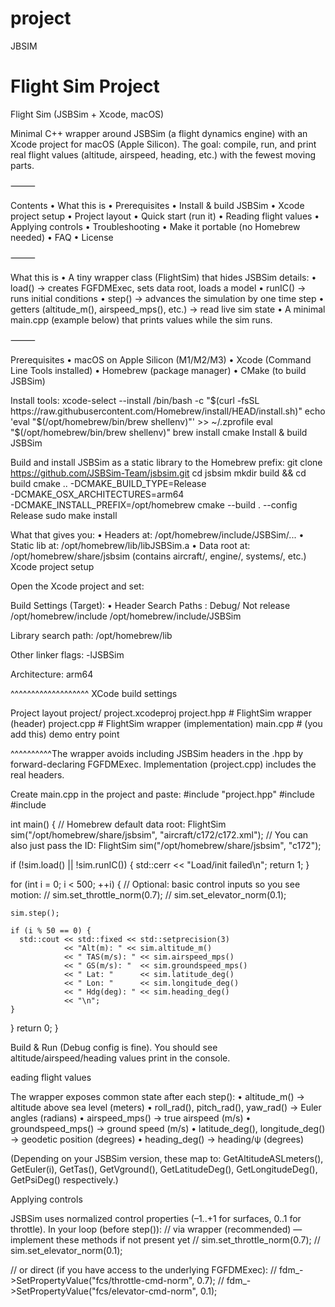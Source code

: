 # project
JBSIM
# Flight Sim Project

Flight Sim (JSBSim + Xcode, macOS)

Minimal C++ wrapper around JSBSim (a flight dynamics engine) with an Xcode project for macOS (Apple Silicon).
The goal: compile, run, and print real flight values (altitude, airspeed, heading, etc.) with the fewest moving parts.

⸻

Contents
	•	What this is
	•	Prerequisites
	•	Install & build JSBSim
	•	Xcode project setup
	•	Project layout
	•	Quick start (run it)
	•	Reading flight values
	•	Applying controls
	•	Troubleshooting
	•	Make it portable (no Homebrew needed)
	•	FAQ
	•	License

⸻

What this is
	•	A tiny wrapper class (FlightSim) that hides JSBSim details:
	•	load() → creates FGFDMExec, sets data root, loads a model
	•	runIC() → runs initial conditions
	•	step() → advances the simulation by one time step
	•	getters (altitude_m(), airspeed_mps(), etc.) → read live sim state
	•	A minimal main.cpp (example below) that prints values while the sim runs.

⸻

Prerequisites
	•	macOS on Apple Silicon (M1/M2/M3)
	•	Xcode (Command Line Tools installed)
	•	Homebrew (package manager)
	•	CMake (to build JSBSim)

Install tools:
xcode-select --install
/bin/bash -c "$(curl -fsSL https://raw.githubusercontent.com/Homebrew/install/HEAD/install.sh)"
echo 'eval "$(/opt/homebrew/bin/brew shellenv)"' >> ~/.zprofile
eval "$(/opt/homebrew/bin/brew shellenv)"
brew install cmake
Install & build JSBSim

Build and install JSBSim as a static library to the Homebrew prefix:
git clone https://github.com/JSBSim-Team/jsbsim.git
cd jsbsim
mkdir build && cd build
cmake .. -DCMAKE_BUILD_TYPE=Release \
         -DCMAKE_OSX_ARCHITECTURES=arm64 \
         -DCMAKE_INSTALL_PREFIX=/opt/homebrew
cmake --build . --config Release
sudo make install

What that gives you:
	•	Headers at: /opt/homebrew/include/JSBSim/...
	•	Static lib at: /opt/homebrew/lib/libJSBSim.a
	•	Data root at: /opt/homebrew/share/jsbsim (contains aircraft/, engine/, systems/, etc.)
Xcode project setup

Open the Xcode project and set:

Build Settings (Target):
	•	Header Search Paths : Debug/ Not release
/opt/homebrew/include
/opt/homebrew/include/JSBSim

Library search path:
/opt/homebrew/lib

Other linker flags:
-lJSBSim

Architecture:
arm64 

^^^^^^^^^^^^^^^^^^^ XCode build settings

Project layout
project/
  project.xcodeproj
  project.hpp          # FlightSim wrapper (header)
  project.cpp          # FlightSim wrapper (implementation)
  main.cpp             # (you add this) demo entry point

  ^^^^^^^^^^The wrapper avoids including JSBSim headers in the .hpp by forward-declaring FGFDMExec. Implementation (project.cpp) includes the real headers.

  Create main.cpp in the project and paste:
  #include "project.hpp"
#include <iostream>
#include <iomanip>

int main() {
  // Homebrew default data root:
  FlightSim sim("/opt/homebrew/share/jsbsim", "aircraft/c172/c172.xml");
  // You can also just pass the ID: FlightSim sim("/opt/homebrew/share/jsbsim", "c172");

  if (!sim.load() || !sim.runIC()) {
    std::cerr << "Load/init failed\n";
    return 1;
  }

  for (int i = 0; i < 500; ++i) {
    // Optional: basic control inputs so you see motion:
    // sim.set_throttle_norm(0.7);
    // sim.set_elevator_norm(0.1);

    sim.step();

    if (i % 50 == 0) {
      std::cout << std::fixed << std::setprecision(3)
                << "Alt(m): " << sim.altitude_m()
                << " TAS(m/s): " << sim.airspeed_mps()
                << " GS(m/s): "  << sim.groundspeed_mps()
                << " Lat: "      << sim.latitude_deg()
                << " Lon: "      << sim.longitude_deg()
                << " Hdg(deg): " << sim.heading_deg()
                << "\n";
    }
  }
  return 0;
}

Build & Run (Debug config is fine).
You should see altitude/airspeed/heading values print in the console.

eading flight values

The wrapper exposes common state after each step():
	•	altitude_m() → altitude above sea level (meters)
	•	roll_rad(), pitch_rad(), yaw_rad() → Euler angles (radians)
	•	airspeed_mps() → true airspeed (m/s)
	•	groundspeed_mps() → ground speed (m/s)
	•	latitude_deg(), longitude_deg() → geodetic position (degrees)
	•	heading_deg() → heading/ψ (degrees)

(Depending on your JSBSim version, these map to: GetAltitudeASLmeters(), GetEuler(i), GetTas(), GetVground(), GetLatitudeDeg(), GetLongitudeDeg(), GetPsiDeg() respectively.)

Applying controls

JSBSim uses normalized control properties (–1..+1 for surfaces, 0..1 for throttle).
In your loop (before step()):
// via wrapper (recommended) — implement these methods if not present yet
// sim.set_throttle_norm(0.7);
// sim.set_elevator_norm(0.1);

// or direct (if you have access to the underlying FGFDMExec):
// fdm_->SetPropertyValue("fcs/throttle-cmd-norm", 0.7);
// fdm_->SetPropertyValue("fcs/elevator-cmd-norm", 0.1);
